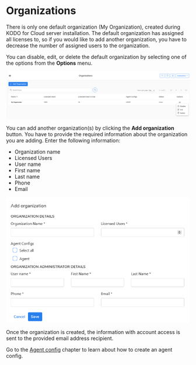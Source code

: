 # Organizations

There is only one default organization \(My Organization\), created during KODO for Cloud server installation. The default organization has assigned all licenses to, so if you would like to add another organization, you have to decrease the number of assigned users to the organization.

 You can disable, edit, or delete the default organization by selecting one of the options from the **Options** menu.

![](../../../.gitbook/assets/image%20%2829%29.png)

You can add another organization\(s\) by clicking the **Add organization** button. You have to provide the required information about the organization you are adding. Enter the following information:

* Organization name
* Licensed Users
* User name
* First name
* Last name
* Phone
* Email

![](../../../.gitbook/assets/image%20%2837%29.png)

Once the organization is created, the information with account access is sent to the provided email address recipient.

Go to the [Agent config](agent-config.md) chapter to learn about how to create an agent config.

